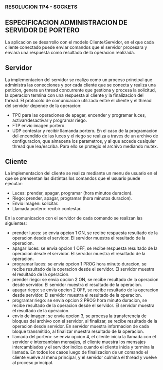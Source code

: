 ### RESOLUCION TP4 - SOCKETS

## ESPECIFICACION ADMINISTRACION DE SERVIDOR DE PORTERO

La aplicacion se desarrollo con el modelo Cliente/Servidor, en el que cada cliente conectado puede enviar comandos que el servidor procesara y enviara una respuesta como resultado de la operacion realizada.

## Servidor

La implementacion del servidor se realizo como un proceso principal que administra las conecciones y por cada cliente que se conecta y realiza una peticion, genera un thread concurrente que gestiona y procesa la solicitud, la operacion termina con una respuesta al cliente y la finalizacion del thread.
El protocolo de comunicacion utilizado entre el cliente y el thread del servidor depende de la operacion:
* TPC para las operaciones de apagar, encender y programar luces, activar/desactivar y programar riego.
* FTP envio imagen portero.
* UDP contestar y recibir llamanda portero.
En el caso de la programacion del encendido de las luces y el riego se realiza a traves de un archivo de configuracion, que almacena los parametros, y al que accede cualquier thread que lea/escriba. Para ello se protegio el archivo mediando mutex.


## Cliente

La implementacion del cliente se realiza mediante un menu de usuario en el que se prensentan las distintas los comandos que el usuario puede ejecutar:
* Luces: prender, apagar, programar (hora minutos duracion).
* Riego: prender, apagar, programar (hora minutos duracion).
* Envio imagen: solicitar.
* Llamada portero: recibir contestar.

En la comunicacion con el servidor de cada comando se realizan las siguientes:
* prender luces: se envia opcion 1 ON, se recibe respuesta resultado de la operacion desde el servidor. El servidor muestra el resultado de la operacion.
* apagar luces: se envia opcion 1 OFF, se recibe respuesta resultado de la operacion desde el servidor. El servidor muestra el resultado de la operacion.
* programar luces: se envia opcion 1 PROG hora minuto duracion, se recibe resultado de la operacion desde el servidor. El servidor muestra el resultado de la operacion.
* prender riego: se envia opcion 2 ON, se recibe resultado de la operacion desde servidor. El servidor muestra el resultado de la operacion.
* apagar riego: se envia opcion 2 OFF, se recibe resultado de la operacion desde servidor. El servidor muestra el resultado de la operacion.
* programar riego: se envia opcion 2 PROG hora minuto duracion, se recibe resultado de la operacion desde el servidor. El servidor muestra el resultado de la operacion.
* envio de imagen: se envia opcion 3, se procesa la transferencia de bloques del archivo con el servidor, al finalizar, se recibe resultado de la operacion desde servidor. En servidor muestra informacion de cada bloque transmitido, al finalizar muestra resultado de la operacion.
* llamada del portero: se envia opcion 4, el cliente inicia la llamada con el servidor e intercambian mensajes, el cliente muestra los mensajes intercambiados y el servidor indica cuando el cliente inicia y termina la llamada.
En todos los casos luego de finalizacion de un comando el cliente vuelve al menu principal, y el servidor culmina el thread y vuelve al proceso principal.




  



